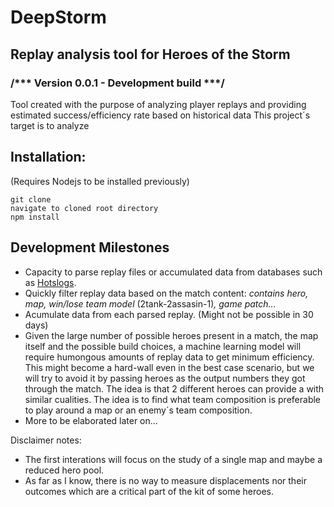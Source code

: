 
# **DeepStorm**

##	**Replay analysis tool for Heroes of the Storm**
### /*** Version 0.0.1 - Development build	***/

Tool created with the purpose of analyzing player replays and providing estimated success/efficiency rate based on historical data 
This project´s target is to analyze 


## Installation:
(Requires Nodejs to be installed previously)

```
git clone 
navigate to cloned root directory
npm install

```

## Development Milestones

- Capacity to parse replay files or accumulated data from databases such as [Hotslogs](https://www.hotslogs.com/Default). 
- Quickly filter replay data based on the match content: *contains hero, map, win/lose team model* (2tank-2assasin-1)*, game patch...*
- Acumulate data from each parsed replay. (Might not be possible in 30 days)
- Given the large number of possible heroes present in a match, the map itself and the possible build choices, a machine learning model will require humongous amounts of replay data to get minimum efficiency. This might become a hard-wall even in the best case scenario, but we will try to avoid it by passing heroes as the output numbers they got through the match. The idea is that 2 different heroes can provide a with similar cualities. The idea is to find what team composition is preferable to play around a map or an enemy´s team composition.
- More to be elaborated later on...


Disclaimer notes: 
- The first interations will focus on the study of a single map and maybe a reduced hero pool. 
- As far as I know, there is no way to measure displacements nor their outcomes which are a critical part of the kit of some heroes.
